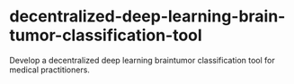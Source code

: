 # decentralized-deep-learning-brain-tumor-classification-tool
Develop a decentralized deep learning braintumor classification tool for medical practitioners.
